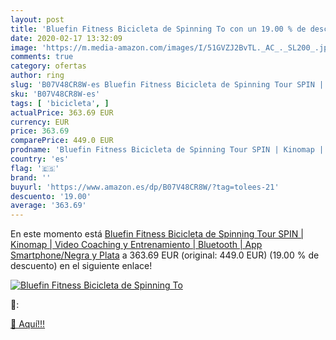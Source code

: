 ```yaml
---
layout: post
title: 'Bluefin Fitness Bicicleta de Spinning To con un 19.00 % de descuento'
date: 2020-02-17 13:32:09
image: 'https://m.media-amazon.com/images/I/51GVZJ2BvTL._AC_._SL200_.jpg'
comments: true
category: ofertas
author: ring
slug: 'B07V48CR8W-es Bluefin Fitness Bicicleta de Spinning Tour SPIN | Kinomap...'
sku: 'B07V48CR8W-es'
tags: [ 'bicicleta', ]
actualPrice: 363.69 EUR
currency: EUR
price: 363.69
comparePrice: 449.0 EUR
prodname: 'Bluefin Fitness Bicicleta de Spinning Tour SPIN | Kinomap | Video Coaching y Entrenamiento | Bluetooth | App Smartphone/Negra y Plata'
country: 'es'
flag: '🇪🇸'
brand: ''
buyurl: 'https://www.amazon.es/dp/B07V48CR8W/?tag=tolees-21'
descuento: '19.00'
average: '363.69'
---
```


En este momento está [Bluefin Fitness Bicicleta de Spinning Tour SPIN | Kinomap | Video Coaching y Entrenamiento | Bluetooth | App Smartphone/Negra y Plata](https://www.amazon.es/dp/B07V48CR8W/?tag=tolees-21) a 363.69 EUR (original: 449.0 EUR) (19.00 %  de descuento) en el siguiente enlace!

[![Bluefin Fitness Bicicleta de Spinning To](https://m.media-amazon.com/images/I/51GVZJ2BvTL._AC_._SL200_.jpg)](https://www.amazon.es/dp/B07V48CR8W/?tag=tolees-21)

🔎:


[🛒 Aquí!!!](https://www.amazon.es/dp/B07V48CR8W/?tag=tolees-21)
